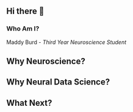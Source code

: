 ## Hi there 👋
### Who Am I?
Maddy Burd - *Third Year Neuroscience Student*

## Why Neuroscience?

## Why Neural Data Science?

## What Next?
